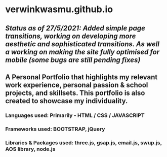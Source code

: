 # verwinkwasmu.github.io

## *Status as of 27/5/2021: Added simple page transitions, working on developing more aesthetic and sophisticated transitions. As well a working on making the site fully optimised for mobile (some bugs are still pending fixes)*
## A Personal Portfolio that highlights my relevant work experience, personal passion & school projects, and skillsets. This portfolio is also created to showcase my individuality.

### Languages used: Primarily - HTML / CSS / JAVASCRIPT

### Frameworks used: BOOTSTRAP, jQuery

### Libraries & Packages used: three.js, gsap.js, email.js, swup.js, AOS library, node.js